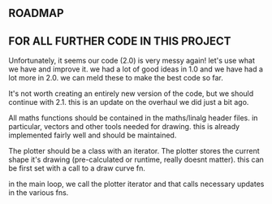 ## ROADMAP
FOR ALL FURTHER CODE IN THIS PROJECT
---------------------------------------

Unfortunately, it seems our code (2.0) is very messy again! let's use what we have and improve it.
we had a lot of good ideas in 1.0 and we have had a lot more in 2.0. we can meld these to make the best code so far.

It's not worth creating an entirely new version of the code, but we should continue with 2.1. this is an update on the overhaul we did just a bit ago. 

All maths functions should be contained in the maths/linalg header files. in particular, vectors and other tools needed for drawing. this is already implemented fairly well and should be maintained.

The plotter should be a class with an iterator. The plotter stores the current shape it's drawing (pre-calculated or runtime, really doesnt matter). this can be first set with a call to a draw curve fn. 

in the main loop, we call the plotter iterator and that calls necessary updates in the various fns.